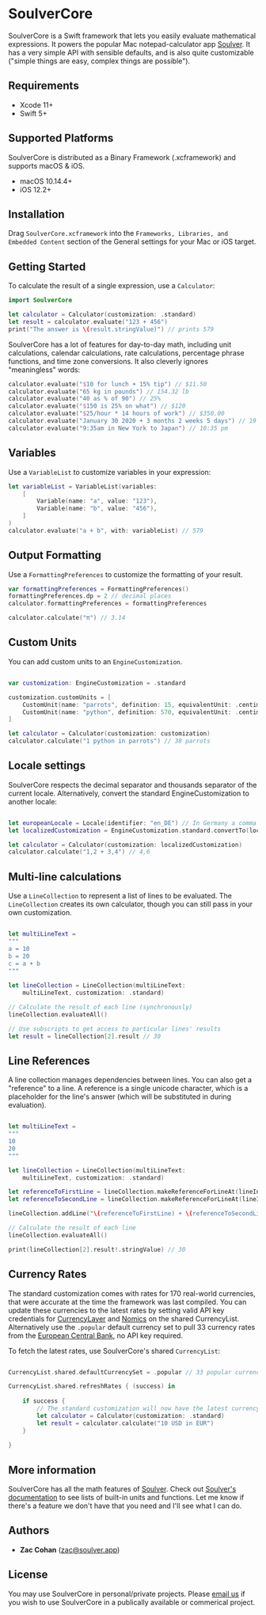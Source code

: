 # SoulverCore

SoulverCore is a Swift framework that lets you easily evaluate mathematical expressions. It powers the popular Mac notepad-calculator app [Soulver](https://soulver.app). It has a very simple API with sensible defaults, and is also quite customizable ("simple things are easy, complex things are possible").

## Requirements

- Xcode 11+
- Swift 5+

## Supported Platforms

SoulverCore is distributed as a Binary Framework (.xcframework) and supports macOS & iOS. 

- macOS 10.14.4+
- iOS 12.2+

## Installation


Drag `SoulverCore.xcframework` into the `Frameworks, Libraries, and Embedded Content` section of the General settings for your Mac or iOS target.


## Getting Started

To calculate the result of a single expression, use a `Calculator`:

```swift
import SoulverCore

let calculator = Calculator(customization: .standard)
let result = calculator.evaluate("123 + 456")
print("The answer is \(result.stringValue)") // prints 579
```

SoulverCore has a lot of features for day-to-day math, including unit calculations, calendar calculations, rate calculations, percentage phrase functions, and time zone conversions. It also cleverly ignores "meaningless" words:

```swift
calculator.evaluate("$10 for lunch + 15% tip") // $11.50
calculator.evaluate("65 kg in pounds") // 154.32 lb
calculator.evaluate("40 as % of 90") // 25%
calculator.evaluate("$150 is 25% on what") // $120
calculator.evaluate("$25/hour * 14 hours of work") // $350.00
calculator.evaluate("January 30 2020 + 3 months 2 weeks 5 days") // 19 May
calculator.evaluate("9:35am in New York to Japan") // 10:35 pm
```

## Variables

Use a `VariableList` to customize variables in your expression:

```swift
let variableList = VariableList(variables:
    [
        Variable(name: "a", value: "123"),
        Variable(name: "b", value: "456"),
    ]
)
calculator.evaluate("a + b", with: variableList) // 579        
```
## Output Formatting

Use a `FormattingPreferences` to customize the formatting of your result.

```swift
var formattingPreferences = FormattingPreferences()
formattingPreferences.dp = 2 // decimal places
calculator.formattingPreferences = formattingPreferences

calculator.calculate("π") // 3.14
```

## Custom Units

You can add custom units to an `EngineCustomization`.

```swift

var customization: EngineCustomization = .standard

customization.customUnits = [
    CustomUnit(name: "parrots", definition: 15, equivalentUnit: .centimeters),
    CustomUnit(name: "python", definition: 570, equivalentUnit: .centimeters)
]

let calculator = Calculator(customization: customization)
calculator.calculate("1 python in parrots") // 38 parrots
```

## Locale settings

SoulverCore respects the decimal separator and thousands separator of the current locale. Alternatively, convert the standard EngineCustomization to another locale:

```swift

let europeanLocale = Locale(identifier: "en_DE") // In Germany a comma is used as the decimal separator
let localizedCustomization = EngineCustomization.standard.convertTo(locale: europeanLocale)

let calculator = Calculator(customization: localizedCustomization)
calculator.calculate("1,2 + 3,4") // 4,6
```

## Multi-line calculations

Use a `LineCollection` to represent a list of lines to be evaluated. The `LineCollection` creates its own calculator, though you can still pass in your own customization.

```swift

let multiLineText =
"""
a = 10
b = 20
c = a + b
"""
        
let lineCollection = LineCollection(multiLineText:
    multiLineText, customization: .standard)

// Calculate the result of each line (synchronously)
lineCollection.evaluateAll()

// Use subscripts to get access to particular lines' results
let result = lineCollection[2].result // 30
````

## Line References

A line collection manages dependencies between lines. You can also get a "reference" to a line. A reference is a single unicode character, which is a placeholder for the line's answer (which will be substituted in during evaluation).

```swift

let multiLineText =
"""
10
20
"""

let lineCollection = LineCollection(multiLineText:
    multiLineText, customization: .standard)

let referenceToFirstLine = lineCollection.makeReferenceForLineAt(lineIndex: 0)
let referenceToSecondLine = lineCollection.makeReferenceForLineAt(lineIndex: 1)

lineCollection.addLine("\(referenceToFirstLine) + \(referenceToSecondLine)")

// Calculate the result of each line
lineCollection.evaluateAll()

print(lineCollection[2].result!.stringValue) // 30
````

## Currency Rates

The standard customization comes with rates for 170 real-world currencies, that were accurate at the time the framework was last compiled. You can update these currencies to the latest rates by setting valid API key credentials for [CurrencyLayer](https://currencylayer.com) and [Nomics](https://nomics.com) on the shared CurrencyList. Alternatively use the `.popular` default currency set to pull 33 currency rates from the [European Central Bank](https://exchangeratesapi.io), no API key required.

To fetch the latest rates, use SoulverCore's shared `CurrencyList`:

```swift

CurrencyList.shared.defaultCurrencySet = .popular // 33 popular currencies from the ECB, updated every weekday.

CurrencyList.shared.refreshRates { (success) in
	
	if success {  
		// The standard customization will now have the latest currency rates applied		
		let calculator = Calculator(customization: .standard)
		let result = calculator.calculate("10 USD in EUR")  		
	}
	
}

````


## More information

SoulverCore has all the math features of [Soulver](https://soulver.app). Check out [Soulver's documentation](https://documentation.soulver.app) to see lists of built-in units and functions. Let me know if there's a feature we don't have that you need and I'll see what I can do.

## Authors

* **Zac Cohan** (zac@soulver.app)

## License

You may use SoulverCore in personal/private projects. Please [email us](mailto:contact@soulver.app) if you wish to use SoulverCore in a publically available or commerical project.
